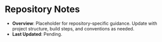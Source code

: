 # Repository Notes

- **Overview**: Placeholder for repository-specific guidance. Update with project structure, build steps, and conventions as needed.
- **Last Updated**: Pending.